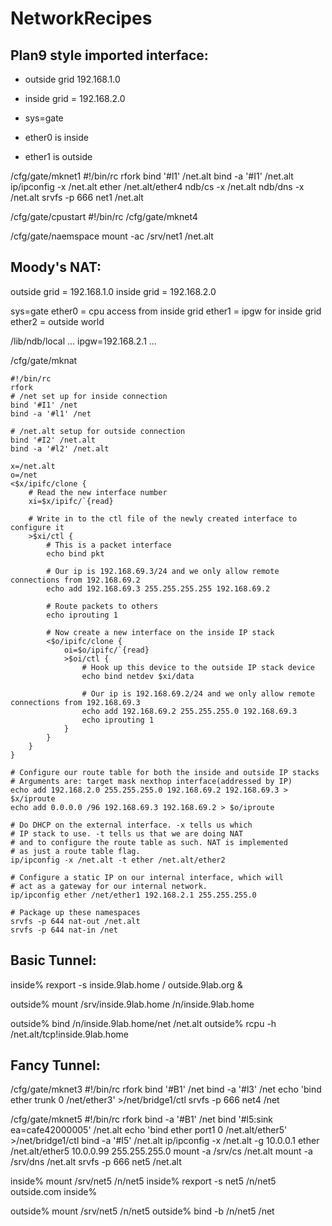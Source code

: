 # NetworkRecipes


## Plan9 style imported interface:

+ outside grid 192.168.1.0
+ inside grid = 192.168.2.0

+ sys=gate
+ ether0 is inside
+ ether1 is outside


/cfg/gate/mknet1
#!/bin/rc
rfork
bind '#l1' /net.alt
bind -a '#I1' /net.alt
ip/ipconfig -x /net.alt ether /net.alt/ether4
ndb/cs -x /net.alt
ndb/dns -x /net.alt
srvfs -p 666 net1 /net.alt

/cfg/gate/cpustart
#!/bin/rc
/cfg/gate/mknet4

/cfg/gate/naemspace
mount -ac /srv/net1 /net.alt


## Moody's NAT:

outside grid = 192.168.1.0
inside grid = 192.168.2.0

sys=gate
ether0 = cpu access from inside grid
ether1 = ipgw for inside grid
ether2 = outside world

/lib/ndb/local
...
ipgw=192.168.2.1
...


/cfg/gate/mknat

	#!/bin/rc
	rfork
	# /net set up for inside connection
	bind '#I1' /net
	bind -a '#l1' /net

	# /net.alt setup for outside connection
	bind '#I2' /net.alt
	bind -a '#l2' /net.alt

	x=/net.alt
	o=/net
	<$x/ipifc/clone {
		# Read the new interface number
		xi=$x/ipifc/`{read}

		# Write in to the ctl file of the newly created interface to configure it
		>$xi/ctl {
			# This is a packet interface
			echo bind pkt

			# Our ip is 192.168.69.3/24 and we only allow remote connections from 192.168.69.2
			echo add 192.168.69.3 255.255.255.255 192.168.69.2

			# Route packets to others
			echo iprouting 1

			# Now create a new interface on the inside IP stack
			<$o/ipifc/clone {
				oi=$o/ipifc/`{read}
				>$oi/ctl {
					# Hook up this device to the outside IP stack device
					echo bind netdev $xi/data

					# Our ip is 192.168.69.2/24 and we only allow remote connections from 192.168.69.3
					echo add 192.168.69.2 255.255.255.0 192.168.69.3
					echo iprouting 1
				}
			}
		}
	}

	# Configure our route table for both the inside and outside IP stacks
	# Arguments are: target mask nexthop interface(addressed by IP)
	echo add 192.168.2.0 255.255.255.0 192.168.69.2 192.168.69.3 > $x/iproute
	echo add 0.0.0.0 /96 192.168.69.3 192.168.69.2 > $o/iproute

	# Do DHCP on the external interface. -x tells us which
	# IP stack to use. -t tells us that we are doing NAT
	# and to configure the route table as such. NAT is implemented
 	# as just a route table flag.
	ip/ipconfig -x /net.alt -t ether /net.alt/ether2

	# Configure a static IP on our internal interface, which will
	# act as a gateway for our internal network.
	ip/ipconfig ether /net/ether1 192.168.2.1 255.255.255.0

	# Package up these namespaces 
	srvfs -p 644 nat-out /net.alt
	srvfs -p 644 nat-in /net




## Basic Tunnel:

inside% rexport -s inside.9lab.home / outside.9lab.org &

outside% mount /srv/inside.9lab.home /n/inside.9lab.home

outside% bind /n/inside.9lab.home/net /net.alt
outside% rcpu -h /net.alt/tcp!inside.9lab.home



## Fancy Tunnel:

/cfg/gate/mknet3
#!/bin/rc
rfork
bind '#B1' /net
bind -a '#l3' /net
echo 'bind ether trunk 0 /net/ether3' >/net/bridge1/ctl
srvfs -p 666 net4 /net


/cfg/gate/mknet5
#!/bin/rc
rfork
bind -a '#B1' /net
bind '#l5:sink ea=cafe42000005' /net.alt
echo 'bind ether port1 0 /net.alt/ether5' >/net/bridge1/ctl
bind -a '#I5' /net.alt
ip/ipconfig -x /net.alt -g 10.0.0.1 ether /net.alt/ether5 10.0.0.99 255.255.255.0
mount -a /srv/cs /net.alt
mount -a /srv/dns /net.alt
srvfs -p 666 net5 /net.alt


inside% mount /srv/net5 /n/net5
inside% rexport -s net5 /n/net5 outside.com
inside% 

outside% mount /srv/net5 /n/net5
outside% bind -b /n/net5 /net


